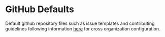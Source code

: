 # GitHub Defaults

Default github repository files such as issue templates and contributing guidelines following information [here](https://docs.github.com/en/github/building-a-strong-community/creating-a-default-community-health-file) for cross organization configuration.
